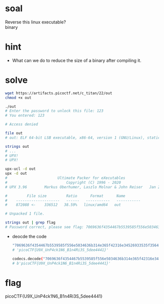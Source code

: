 # soal
Reverse this linux executable? \
binary

# hint
- What can we do to reduce the size of a binary after compiling it.

# solve
```bash
wget https://artifacts.picoctf.net/c_titan/22/out
chmod +x out

./out
# Enter the password to unlock this file: 123
# You entered: 123

# Access denied

file out
# out: ELF 64-bit LSB executable, x86-64, version 1 (GNU/Linux), statically linked, no section header

strings out
# ...
# UPX!
# UPX!

upx-ucl -d out
upx -d out
#                       Ultimate Packer for eXecutables
#                           Copyright (C) 1996 - 2020
# UPX 3.96        Markus Oberhumer, Laszlo Molnar & John Reiser   Jan 23rd 2020

#         File size         Ratio      Format      Name
#    --------------------   ------   -----------   -----------
#    872088 <-    336512   38.59%   linux/amd64   out

# Unpacked 1 file.

strings out | grep flag
# Password correct, please see flag: 7069636f4354467b5539585f556e5034636b314e365f42316e34526933535f35646565343434317d
```

- deocde the code
  ```bash
  "7069636f4354467b5539585f556e5034636b314e365f42316e34526933535f35646565343434317d".decode("hex")
  # 'picoCTF{U9X_UnP4ck1N6_B1n4Ri3S_5dee4441}'

  codecs.decode("7069636f4354467b5539585f556e5034636b314e365f42316e34526933535f35646565343434317d", "hex")
  # b'picoCTF{U9X_UnP4ck1N6_B1n4Ri3S_5dee4441}'
  ```

# flag
picoCTF{U9X_UnP4ck1N6_B1n4Ri3S_5dee4441}